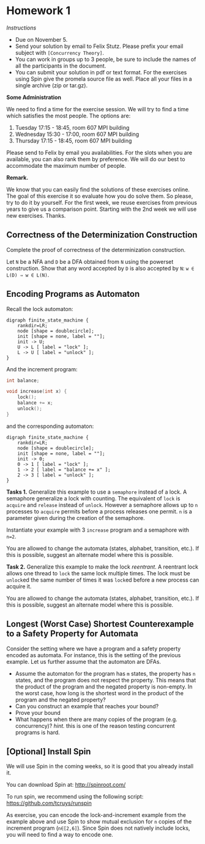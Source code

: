 # Homework 1

_Instructions_
* Due on November 5.
* Send your solution by email to Felix Stutz. Please prefix your email subject with `[Concurrency Theory]`.
* You can work in groups up to 3 people, be sure to include the names of all the participants in the document.
* You can submit your solution in pdf or text format. For the exercises using Spin give the promela source file as well. Place all your files in a single archive (zip or tar.gz).

__Some Administration__

We need to find a time for the exercise session.
We will try to find a time which satisfies the most people.
The options are:
1. Tuesday 17:15 - 18:45, room 607 MPI building
2. Wednesday 15:30 - 17:00, room 607 MPI building
3. Thursday 17:15 - 18:45, room 607 MPI building

Please send to Felix by email you availabilities.
For the slots when you are available, you can also rank them by preference.
We will do our best to accommodate the maximum number of people.

__Remark.__

We know that you can easily find the solutions of these exercises online.
The goal of this exercise it so evaluate how you do solve them.
So please, try to do it by yourself.
For the first week, we reuse exercises from previous years to give us a comparison point.
Starting with the 2nd week we will use new exercises.
Thanks.


## Correctness of the Determinization Construction

Complete the proof of correctness of the determinization construction.

Let `N` be a NFA and `D` be a DFA obtained from `N` using the powerset construction.
Show that any word accepted by `D` is also accepted by `N`: `w ∈ L(D) ⇒ w ∈ L(N)`.


## Encoding Programs as Automaton

Recall the lock automaton:

```graphviz
digraph finite_state_machine {
	rankdir=LR;
	node [shape = doublecircle];
	init [shape = none, label = ""];
    init -> U;
	U -> L [ label = "lock" ];
	L -> U [ label = "unlock" ];
}
```

And the increment program:
```c
int balance;

void increase(int x) {
    lock();
    balance += x;
    unlock();
}
```
and the corresponding automaton:
```graphviz
digraph finite_state_machine {
	rankdir=LR;
	node [shape = doublecircle];
	init [shape = none, label = ""];
    init -> 0;
	0 -> 1 [ label = "lock" ];
	1 -> 2 [ label = "balance += x" ];
	2 -> 3 [ label = "unlock" ];
}
```

__Tasks 1.__
Generalize this example to use a `semaphore` instead of a lock.
A semaphore generalize a lock with counting.
The equivalent of `lock` is `acquire` and `release` instead of `unlock`.
However a semaphore allows up to `n` processes to `acquire` permits before a process releases one permit.
`n` is a parameter given during the creation of the semaphore.

Instantiate your example with 3 `increase` program and a semaphore with `n=2`.

You are allowed to change the automata (states, alphabet, transition, etc.).
If this is possible, suggest an alternate model where this is possible.

__Task 2.__
Generalize this example to make the lock _reentrant_.
A reentrant lock allows one thread to `lock` the same lock multiple times.
The lock must be `unlock`ed the same number of times it was `lock`ed before a new process can acquire it.

You are allowed to change the automata (states, alphabet, transition, etc.).
If this is possible, suggest an alternate model where this is possible.


## Longest (Worst Case) Shortest Counterexample to a Safety Property for Automata

Consider the setting where we have a program and a safety property encoded as automata.
For instance, this is the setting of the previous example.
Let us further assume that the automaton are DFAs.

* Assume the automaton for the program has `m` states, the property has `n` states, and the program does not respect the property.
  This means that the product of the program and the negated property is non-empty.
  In the worst case, how long is the shortest word in the product of the program and the negated property?
* Can you construct an example that reaches your bound?
* Prove your bound
* What happens when there are many copies of the program (e.g. concurrency)? _hint._ this is one of the reason testing concurrent programs is hard.


## [Optional] Install Spin

We will use Spin in the coming weeks, so it is good that you already install it.

You can download Spin at: http://spinroot.com/

To run spin, we recommend using the following script: https://github.com/tcruys/runspin

As exercise, you can encode the lock-and-increment example from the example above and use Spin to show mutual exclusion for `n` copies of the increment program (`n∈[2,6]`).
Since Spin does not natively include locks, you will need to find a way to encode one.
